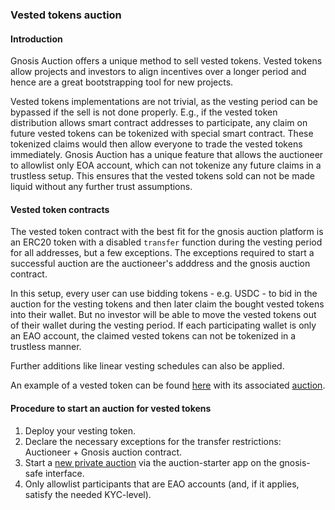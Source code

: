 ### Vested tokens auction

#### Introduction

Gnosis Auction offers a unique method to sell vested tokens. Vested tokens allow projects and investors to align incentives over a longer period and hence are a great bootstrapping tool for new projects.

Vested tokens implementations are not trivial, as the vesting period can be bypassed if the sell is not done properly. E.g., if the vested token distribution allows smart contract addresses to participate, any claim on future vested tokens can be tokenized with special smart contract. These tokenized claims would then allow everyone to trade the vested tokens immediately. Gnosis Auction has a unique feature that allows the auctioneer to allowlist only EOA account, which can not tokenize any future claims in a trustless setup. This ensures that the vested tokens sold can not be made liquid without any further trust assumptions.

#### Vested token contracts

The vested token contract with the best fit for the gnosis auction platform is an ERC20 token with a disabled `transfer` function during the vesting period for all addresses, but a few exceptions. The exceptions required to start a successful auction are the auctioneer's adddress and the gnosis auction contract.

In this setup, every user can use bidding tokens - e.g. USDC - to bid in the auction for the vesting tokens and then later claim the bought vested tokens into their wallet. But no investor will be able to move the vested tokens out of their wallet during the vesting period. If each participating wallet is only an EAO account, the claimed vested tokens can not be tokenized in a trustless manner.

Further additions like linear vesting schedules can also be applied.

An example of a vested token can be found [here](https://etherscan.io/address/0x0C033bb39e67eB598D399C06A8A519498dA1Cec9#code) with its associated [auction](https://gnosis-auction.eth.link/#/auction?auctionId=34&chainId=1#topAnchor).

#### Procedure to start an auction for vested tokens

1. Deploy your vesting token.
2. Declare the necessary exceptions for the transfer restrictions: Auctioneer + Gnosis auction contract.
3. Start a [new private auction](/#/docs/starting-an-auction-with-safe) via the auction-starter app on the gnosis-safe interface.
4. Only allowlist participants that are EAO accounts (and, if it applies, satisfy the needed KYC-level).
